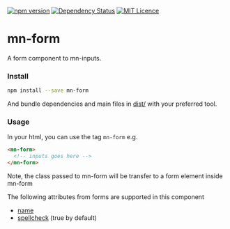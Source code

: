 [![npm version](https://badge.fury.io/js/mn-form.svg)](https://badge.fury.io/js/mn-form)
[![Dependency Status](https://gemnasium.com/badges/github.com/minimalist-components/mn-form.svg)](https://gemnasium.com/github.com/minimalist-components/mn-form)
[![MIT Licence](https://badges.frapsoft.com/os/mit/mit.svg?v=103)](https://opensource.org/licenses/mit-license.php)


# mn-form

A form component to mn-inputs.

<!-- See the [demo](http://codepen.io/darlanmendonca/full/akgXQq) -->

<!-- [![preview demo](https://raw.githubusercontent.com/minimalist-components/mn-form/master/sources/example/mn-form.gif)](http://codepen.io/darlanmendonca/full/akgXQq) -->

### Install

```sh
npm install --save mn-form
```

And bundle dependencies and main files in [dist/](https://github.com/minimalist-components/mn-form/tree/master/dist) with your preferred tool.

### Usage

In your html, you can use the tag ```mn-form``` e.g.

```html
<mn-form>
  <!-- inputs goes here -->
</mn-form>
```

Note, the class passed to mn-form will be transfer to a form element inside mn-form

The following attributes from forms are supported in this component

- [name](http://www.w3schools.com/tags/att_input_name.asp)
- [spellcheck](http://www.w3schools.com/tags/att_global_spellcheck.asp) (true by default)
